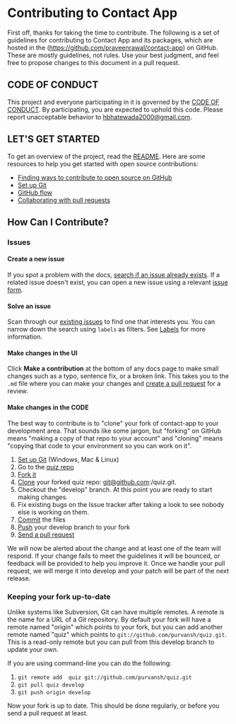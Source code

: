 # Contributing to Contact App
First off, thanks for taking the time to contribute. 
The following is a set of guidelines for contributing to Contact App and its packages, which are hosted in the (https://github.com/praveenrawal/contact-app) on GitHub. 
These are mostly guidelines, not rules. Use your best judgment, and feel free to propose changes to this document in a pull request.

## CODE OF CONDUCT
This project and everyone participating in it is governed by the [CODE OF CONDUCT](CODE_OF_CONDUCT.md). By participating, you are expected to uphold this code. 
Please report unacceptable behavior to [hbhatewada2000@gmail.com](mailto:hbhatewada2000@gmail.com).

## LET'S GET STARTED

To get an overview of the project, read the [README](README.md). Here are some resources to help you get started with open source contributions:

- [Finding ways to contribute to open source on GitHub](https://docs.github.com/en/get-started/exploring-projects-on-github/finding-ways-to-contribute-to-open-source-on-github)
- [Set up Git](https://docs.github.com/en/get-started/quickstart/set-up-git)
- [GitHub flow](https://docs.github.com/en/get-started/quickstart/github-flow)
- [Collaborating with pull requests](https://docs.github.com/en/github/collaborating-with-pull-requests)


## How Can I Contribute?

### Issues

#### Create a new issue

If you spot a problem with the docs, [search if an issue already exists](https://docs.github.com/en/github/searching-for-information-on-github/searching-on-github/searching-issues-and-pull-requests#search-by-the-title-body-or-comments). If a related issue doesn't exist, you can open a new issue using a relevant [issue form](https://github.com/github/docs/issues/new/choose). 

#### Solve an issue

Scan through our [existing issues](https://github.com/github/docs/issues) to find one that interests you. You can narrow down the search using `labels` as filters. See [Labels](/contributing/how-to-use-labels.md) for more information.

#### Make changes in the UI

Click **Make a contribution** at the bottom of any docs page to make small changes such as a typo, sentence fix, or a broken link. 
This takes you to the `.md` file where you can make your changes and [create a pull request](#pull-request) for a review. 


#### Make changes in the CODE

The best way to contribute is to "clone" your fork of contact-app to your development area. That sounds like some jargon, but "forking" on GitHub means 
"making a copy of that repo to your account" and "cloning" means "copying that code to your environment so you can work on it".

1. [Set up Git](https://help.github.com/en/articles/set-up-git) (Windows, Mac & Linux)
2. Go to the [quiz repo](purvansh/quiz)
3. [Fork it](https://help.github.com/en/articles/fork-a-repo)
4. [Clone](https://github.com/purvansh/quiz.git) your forked quiz repo: git@github.com:<your-name>/quiz.git.
5. Checkout the "develop" branch. At this point you are ready to start making changes.
6. Fix existing bugs on the Issue tracker after taking a look to see nobody else is working on them.
7. [Commit](https://help.github.com/en/articles/adding-a-file-to-a-repository-using-the-command-line) the files
8. [Push](https://help.github.com/en/articles/pushing-to-a-remote) your develop branch to your fork
9. [Send a pull request](https://help.github.com/en/articles/creating-a-pull-request)

We will now be alerted about the change and at least one of the team will respond. If your change fails to meet the guidelines it will be bounced, 
  or feedback will be provided to help you improve it.
Once we handle your pull request, we will merge it into develop and your patch will be part of the next release.
  
### Keeping your fork up-to-date

Unlike systems like Subversion, Git can have multiple remotes. A remote is the name for a URL of a Git repository. By default your fork will have a remote named "origin" which points to your fork, but you can add another remote named "quiz" which points to `git://github.com/purvansh/quiz.git`. This is a read-only remote but you can pull from this develop branch to update your own.

If you are using command-line you can do the following:

1. `git remote add  quiz git://github.com/purvansh/quiz.git`
2. `git pull quiz develop`
3. `git push origin develop`

Now your fork is up to date. This should be done regularly, or before you send a pull request at least.



